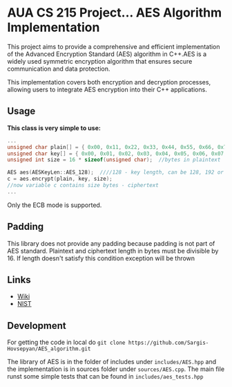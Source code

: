 # AUA CS 215 Project... AES Algorithm Implementation

This project aims to provide a comprehensive and efficient implementation of the Advanced Encryption Standard (AES) 
algorithm in C++.AES is a widely used symmetric encryption algorithm that ensures secure communication and data 
protection. 

This implementation covers both encryption and decryption processes, allowing users to integrate AES encryption into their C++ applications.


## Usage

**This class is very simple to use:**
```c++
...
unsigned char plain[] = { 0x00, 0x11, 0x22, 0x33, 0x44, 0x55, 0x66, 0x77, 0x88, 0x99, 0xaa, 0xbb, 0xcc, 0xdd, 0xee, 0xff }; //plaintext example
unsigned char key[] = { 0x00, 0x01, 0x02, 0x03, 0x04, 0x05, 0x06, 0x07, 0x08, 0x09, 0x0a, 0x0b, 0x0c, 0x0d, 0x0e, 0x0f }; //key example
unsigned int size = 16 * sizeof(unsigned char);  //bytes in plaintext

AES aes(AESKeyLen::AES_128);  ////128 - key length, can be 128, 192 or 256
c = aes.encrypt(plain, key, size);
//now variable c contains size bytes - ciphertext
...
```
Only the ECB mode is supported.


## Padding

This library does not provide any padding because padding is not part of AES standard. Plaintext and ciphertext length in bytes must be divisible by 16. If length doesn't satisfy this condition exception will be thrown

## Links

* [Wiki](https://en.wikipedia.org/wiki/Advanced_Encryption_Standard)
* [NIST](https://www.nist.gov/publications/advanced-encryption-standard-aes)

## Development

For getting the code in local do 
`git clone https://github.com/Sargis-Hovsepyan/AES_algorithm.git`

The library of AES is in the folder of includes under `includes/AES.hpp` and the 
implementation is in sources folder under `sources/AES.cpp`. The main file runst some 
simple tests that can be found in `includes/aes_tests.hpp`
